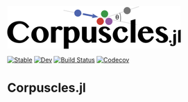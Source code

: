 ![](docs/Corpuscles_Logo.png)

[![Stable](https://img.shields.io/badge/docs-stable-blue.svg)](https://KM3NeT.github.io/Particles.jl/stable)
[![Dev](https://img.shields.io/badge/docs-dev-blue.svg)](https://KM3NeT.github.io/Particles.jl/dev)
[![Build Status](https://travis-ci.com/KM3NeT/Particles.jl.svg?branch=master)](https://travis-ci.com/KM3NeT/Particles.jl)
[![Codecov](https://codecov.io/gh/KM3NeT/Particles.jl/branch/master/graph/badge.svg)](https://codecov.io/gh/KM3NeT/Particles.jl)

# Corpuscles.jl
